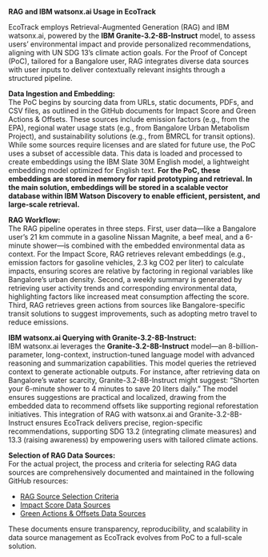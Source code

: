 **RAG and IBM watsonx.ai Usage in EcoTrack**

EcoTrack employs Retrieval-Augmented Generation (RAG) and IBM watsonx.ai, powered by the **IBM Granite-3.2-8B-Instruct** model, to assess users’ environmental impact and provide personalized recommendations, aligning with UN SDG 13’s climate action goals. For the Proof of Concept (PoC), tailored for a Bangalore user, RAG integrates diverse data sources with user inputs to deliver contextually relevant insights through a structured pipeline.

**Data Ingestion and Embedding:**  
The PoC begins by sourcing data from URLs, static documents, PDFs, and CSV files, as outlined in the GitHub documents for Impact Score and Green Actions & Offsets. These sources include emission factors (e.g., from the EPA), regional water usage stats (e.g., from Bangalore Urban Metabolism Project), and sustainability solutions (e.g., from BMRCL for transit options). While some sources require licenses and are slated for future use, the PoC uses a subset of accessible data. This data is loaded and processed to create embeddings using the IBM Slate 30M English model, a lightweight embedding model optimized for English text. **For the PoC, these embeddings are stored in memory for rapid prototyping and retrieval. In the main solution, embeddings will be stored in a scalable vector database within IBM Watson Discovery to enable efficient, persistent, and large-scale retrieval.**

**RAG Workflow:**  
The RAG pipeline operates in three steps. First, user data—like a Bangalore user’s 21 km commute in a gasoline Nissan Magnite, a beef meal, and a 6-minute shower—is combined with the embedded environmental data as context. For the Impact Score, RAG retrieves relevant embeddings (e.g., emission factors for gasoline vehicles, 2.3 kg CO2 per liter) to calculate impacts, ensuring scores are relative by factoring in regional variables like Bangalore’s urban density. Second, a weekly summary is generated by retrieving user activity trends and corresponding environmental data, highlighting factors like increased meat consumption affecting the score. Third, RAG retrieves green actions from sources like Bangalore-specific transit solutions to suggest improvements, such as adopting metro travel to reduce emissions.

**IBM watsonx.ai Querying with Granite-3.2-8B-Instruct:**  
IBM watsonx.ai leverages the **Granite-3.2-8B-Instruct** model—an 8-billion-parameter, long-context, instruction-tuned language model with advanced reasoning and summarization capabilities. This model queries the retrieved context to generate actionable outputs. For instance, after retrieving data on Bangalore’s water scarcity, Granite-3.2-8B-Instruct might suggest: “Shorten your 6-minute shower to 4 minutes to save 20 liters daily.” The model ensures suggestions are practical and localized, drawing from the embedded data to recommend offsets like supporting regional reforestation initiatives. This integration of RAG with watsonx.ai and Granite-3.2-8B-Instruct ensures EcoTrack delivers precise, region-specific recommendations, supporting SDG 13.2 (integrating climate measures) and 13.3 (raising awareness) by empowering users with tailored climate actions.

**Selection of RAG Data Sources:**  
For the actual project, the process and criteria for selecting RAG data sources are comprehensively documented and maintained in the following GitHub resources:
- [RAG Source Selection Criteria](https://github.com/parulbhatnagar/EcoTrack/blob/main/RAGDatasources/RAGSourceSelectionCriteria.md)
- [Impact Score Data Sources](https://github.com/parulbhatnagar/EcoTrack/blob/main/RAGDatasources/ImpactScore.md)
- [Green Actions & Offsets Data Sources](https://github.com/parulbhatnagar/EcoTrack/blob/main/RAGDatasources/GreenActionsAndOffsets.md)

These documents ensure transparency, reproducibility, and scalability in data source management as EcoTrack evolves from PoC to a full-scale solution.
